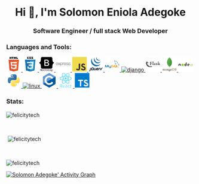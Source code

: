 <h1 align="center">Hi 👋, I'm Solomon Eniola Adegoke</h1>
<h3 align="center">Software Engineer / full stack Web Developer </h3>


<h3 align="left">Languages and Tools:</h3>
</a> <a href="https://www.w3.org/html/" target="_blank" rel="noreferrer"> <img src="https://raw.githubusercontent.com/devicons/devicon/master/icons/html5/html5-original-wordmark.svg" alt="html5" width="40" height="40"/> </a>
<a href="https://www.w3schools.com/css/" target="_blank" rel="noreferrer"> <img src="https://raw.githubusercontent.com/devicons/devicon/master/icons/css3/css3-original-wordmark.svg" alt="css3" width="40" height="40"/> </a> <a href="https://getbootstrap.com" target="_blank" rel="noreferrer"> <img src="https://raw.githubusercontent.com/devicons/devicon/master/icons/bootstrap/bootstrap-plain-wordmark.svg" alt="bootstrap" width="40" height="40"/> </a> <a href="https://expressjs.com" target="_blank" rel="noreferrer"> <img src="https://raw.githubusercontent.com/devicons/devicon/master/icons/express/express-original-wordmark.svg" alt="express" width="40" height="40"/> <a href="https://developer.mozilla.org/en-US/docs/Web/JavaScript" target="_blank" rel="noreferrer"> <img src="https://raw.githubusercontent.com/devicons/devicon/master/icons/javascript/javascript-original.svg" alt="javascript" width="40" height="40"/> </a></a> <a href="https://www.jquery.com/" target="_blank" rel="noreferrer"> <img src="https://raw.githubusercontent.com/devicons/devicon/master/icons/jquery/jquery-original-wordmark.svg" alt="JQuery" width="40" height="40"/> </a></a> <a href="https://www.mysql.com/" target="_blank" rel="noreferrer"> <img src="https://raw.githubusercontent.com/devicons/devicon/master/icons/mysql/mysql-original-wordmark.svg" alt="mysql" width="40" height="40"/> </a>
</a> <a href="https://www.djangoproject.com/" target="_blank" rel="noreferrer"> <img src="https://raw.githubusercontent.com/devicons/devicon/master/icons/django/django-original-wordmark.svg" alt="django" width="40" height="40"/> </a></a> <a href="https://flask.palletsprojects.com/" target="_blank" rel="noreferrer"> <img src="https://raw.githubusercontent.com/devicons/devicon/master/icons/flask/flask-original-wordmark.svg" alt="flask" width="40" height="40"/> </a><a href="https://www.mongodb.com/" target="_blank" rel="noreferrer"> <img src="https://raw.githubusercontent.com/devicons/devicon/master/icons/mongodb/mongodb-original-wordmark.svg" alt="mongodb" width="40" height="40"/> </a> <a href="https://nodejs.org" target="_blank" rel="noreferrer"> <img src="https://raw.githubusercontent.com/devicons/devicon/master/icons/nodejs/nodejs-original-wordmark.svg" alt="nodejs" width="40" height="40"/> </a> <a href="https://www.python.org" target="_blank" rel="noreferrer"> <img src="https://raw.githubusercontent.com/devicons/devicon/master/icons/python/python-original.svg" alt="python" width="40" height="40"/> </a>
</a> <a href="https://www.linux.org/" target="_blank" rel="noreferrer"> <img src="https://raw.githubusercontent.com/devicons/devicon/master/icons/linux/linux-original-wordmark.svg" alt="linux" width="40" height="40"/> </a>
  </a> <a href="https://www.cppreference.com" target="_blank" rel="noreferrer"> <img src="https://raw.githubusercontent.com/devicons/devicon/master/icons/c/c-original.svg" alt="C" width="40" height="40"/> </a><a href="https://reactjs.org/" target="_blank" rel="noreferrer"> <img src="https://raw.githubusercontent.com/devicons/devicon/master/icons/react/react-original-wordmark.svg" alt="react" width="40" height="40"/> </a> <a href="https://www.typescriptlang.org/" target="_blank" rel="noreferrer"> <img src="https://raw.githubusercontent.com/devicons/devicon/master/icons/typescript/typescript-original.svg" alt="typescript" width="40" height="40"/> </a> </p>

<h3 align="left">Stats:</h3>

<p><img align="center" src="https://github-readme-stats.vercel.app/api/top-langs?username=felicitytech&show_icons=true&locale=en&layout=compact&theme=dark" alt="felicitytech" /></p>

<br/>

<p>&nbsp;<img align="center" src="https://github-readme-stats.vercel.app/api?username=felicitytech&show_icons=true&locale=en&theme=dark" alt="felicitytech" /></p>

<br/>

<p><img align="center" src="https://github-readme-streak-stats.herokuapp.com/?user=felicitytech&theme=dark" alt="felicitytech" /></p>

<a href="https://github.com/felicitytech/github-readme-activity-graph"><img alt="Solomon Adegoke' Activity Graph" src="https://activity-graph.herokuapp.com/graph?username=felicitytech&bg_color=0D1117&color=5BCDEC&line=5BCDEC&point=FFFFFF&hide_border=true" /></a>
